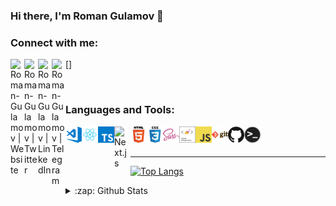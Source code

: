 ### Hi there, I'm Roman Gulamov 👋

### Connect with me:

[<img align="left" alt="Roman-Gulamov | Website" width="22px" src="https://res.cloudinary.com/romangulamov/image/upload/v1619024539/Icon/icon_yhxtfk.jpg" />]
[<img align="left" alt="Roman-Gulamov | Twitter" width="22px" src="https://cdn.jsdelivr.net/npm/simple-icons@v3/icons/twitter.svg" />][twitter]
[<img align="left" alt="Roman-Gulamov | LinkedIn" width="22px" src="https://cdn.jsdelivr.net/npm/simple-icons@v3/icons/linkedin.svg" />][linkedin]
[<img align="left" alt="Roman-Gulamov | Telegram" width="22px" src="https://cdn.jsdelivr.net/npm/simple-icons@v3/icons/telegram.svg" />][telegram]

<br />

### Languages and Tools:

<img align="left" alt="Visual Studio Code" width="26px" src="https://raw.githubusercontent.com/github/explore/80688e429a7d4ef2fca1e82350fe8e3517d3494d/topics/visual-studio-code/visual-studio-code.png" />
<img align="left" alt="React" width="26px" src="https://raw.githubusercontent.com/github/explore/80688e429a7d4ef2fca1e82350fe8e3517d3494d/topics/react/react.png" />
<img align="left" alt="Typescript" width="26px" src="https://raw.githubusercontent.com/github/explore/80688e429a7d4ef2fca1e82350fe8e3517d3494d/topics/typescript/typescript.png" />
<img align="left" alt="Next.js" width="26px" src="https://iconape.com/wp-content/files/gm/82643/png/next-js.png" />
<img align="left" alt="HTML5" width="26px" src="https://raw.githubusercontent.com/github/explore/80688e429a7d4ef2fca1e82350fe8e3517d3494d/topics/html/html.png" />
<img align="left" alt="CSS3" width="26px" src="https://raw.githubusercontent.com/github/explore/80688e429a7d4ef2fca1e82350fe8e3517d3494d/topics/css/css.png" />
<img align="left" alt="Sass" width="26px" src="https://raw.githubusercontent.com/github/explore/80688e429a7d4ef2fca1e82350fe8e3517d3494d/topics/sass/sass.png" />
<img align="left" alt="Terminal" width="26px" src="https://raw.githubusercontent.com/github/explore/80688e429a7d4ef2fca1e82350fe8e3517d3494d/topics/styled-components/styled-components.png" />
<img align="left" alt="JavaScript" width="26px" src="https://raw.githubusercontent.com/github/explore/80688e429a7d4ef2fca1e82350fe8e3517d3494d/topics/javascript/javascript.png" />
<img align="left" alt="Git" width="26px" src="https://raw.githubusercontent.com/github/explore/80688e429a7d4ef2fca1e82350fe8e3517d3494d/topics/git/git.png" />
<img align="left" alt="GitHub" width="26px" src="https://raw.githubusercontent.com/github/explore/78df643247d429f6cc873026c0622819ad797942/topics/github/github.png" />
<img align="left" alt="Terminal" width="26px" src="https://raw.githubusercontent.com/github/explore/80688e429a7d4ef2fca1e82350fe8e3517d3494d/topics/terminal/terminal.png" />

<br />
<br />

---

[![Top Langs](https://github-readme-stats.vercel.app/api/top-langs/?username=Roman-Gulamov)](https://github.com/Roman-Gulamov/github-readme-stats)

<details>
  <summary>:zap: Github Stats</summary>

  <img align="left" alt="Roman-Gulamov's Github Stats" src="https://github-readme-stats.codestackr.vercel.app/api?username=Roman-Gulamov&show_icons=true&hide_border=true&theme=radical" />

</details>




[twitter]: https://twitter.com/Memento_rom
[telegram]: https://teleg.run/memento_turk
[linkedin]: https://www.linkedin.com/in/роман-гуламов-5712b31b2/
